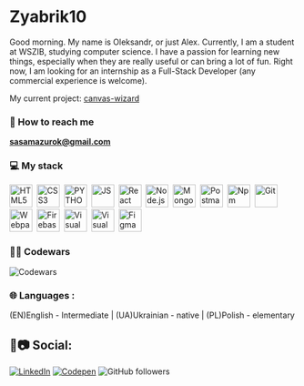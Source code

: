 # Zyabrik10

Good morning. My name is Oleksandr, or just Alex. Currently, I am a student at WSZIB, studying computer science. I have a passion for learning new things, especially when they are really useful or can bring a lot of fun. Right now, I am looking for an internship as a Full-Stack Developer (any commercial experience is welcome).

My current project: [canvas-wizard](https://canvas-wizard.vercel.app/)

### 📱 How to reach me

<a href="mailto:sasamazurok@gmail.com">**sasamazurok@gmail.com**</a>

### 💻 My stack

<div>
  <img src="./img/html.svg" title="HTML5" alt="HTML5" width="40" height="40"/> 
  <img src="./img/css.svg"  title="CSS3" alt="CSS3" width="40" height="40"/> 
  <img src="./img/python.svg"  title="PYTHON" alt="PYTHON" width="40" height="40"/> 
  <img src="./img/js.svg"  title="JS" alt="JS" width="40" height="40"/> 
  <img src="./img/react.svg"  title="React" alt="React" width="40" height="40"/> 
  <img src="./img/nodejs.svg"  title="Node.js" alt="Node.js" width="40" height="40"/> 
  <img src="./img/mongodb.svg" title="MongoDB" alt="MongoDB" width="40" height="40"/> 
  <img src="./img/postman.svg" title="Postman" alt="Postman" width="40" height="40"/> 
  <img src="./img/npm.svg" title="Npm" alt="Npm" width="40" height="40"/> 
  <img src="./img/git.svg" title="Git" alt="Git" width="40" height="40"/> 
  <img src="./img/webpack.svg" title="Webpack" alt="Webpack" width="40" height="40"/> 
  <img src="./img/firebase.svg" title="Firebase" alt="Firebase" width="40" height="40"/> 
  <img src="./img/vscode.svg" title="Visual Studio Code" alt="Visual Studio Code" width="40" height="40"/> 
  <img src="./img/vs.svg" title="Visual Studio" alt="Visual Studio" width="40" height="40"/> 
  <img src="./img/figma.svg" title="Figma" alt="Figma" width="40" height="40"/> 
</div>

### 👨‍💻 Codewars

![Codewars](https://www.codewars.com/users/Zyabrik10/badges/large)

### 🌐 **Languages** :

(EN)English - Intermediate | (UA)Ukrainian - native | (PL)Polish - elementary

## 📔📷 **Social**:

[![LinkedIn](https://img.shields.io/badge/LinkedIn-%230077B5.svg?logo=linkedin&logoColor=white)](https://www.linkedin.com/in/alexander-mazurok-jfd/) [![Codepen](https://img.shields.io/badge/codepen-black)](https://codepen.io/Zyabrik10) ![GitHub followers](https://img.shields.io/github/followers/4)
